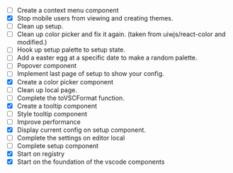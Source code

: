 - [ ] Create a context menu component
- [x] Stop mobile users from viewing and creating themes.
- [ ] Clean up setup.
- [ ] Clean up color picker and fix it again. (taken from uiwjs/react-color and modified.)
- [ ] Hook up setup palette to setup state.
- [ ] Add a easter egg at a specific date to make a random palette.
- [ ] Popover component
- [ ] Implement last page of setup to show your config.
- [x] Create a color picker component
- [ ] Clean up local page.
- [ ] Complete the toVSCFormat function.
- [x] Create a tooltip component
- [ ] Style tooltip component
- [ ] Improve performance
- [x] Display current config on setup component.
- [ ] Complete the settings on editor local
- [ ] Complete setup component
- [x] Start on registry
- [x] Start on the foundation of the vscode components
